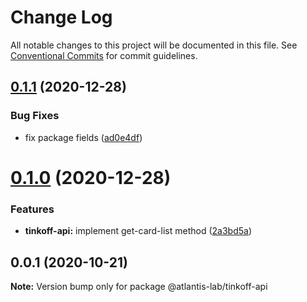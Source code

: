 # Change Log

All notable changes to this project will be documented in this file.
See [Conventional Commits](https://conventionalcommits.org) for commit guidelines.

## [0.1.1](https://github.com/Atlantis-Lab/tinkoff-api/compare/@atlantis-lab/tinkoff-api@0.1.0...@atlantis-lab/tinkoff-api@0.1.1) (2020-12-28)


### Bug Fixes

* fix package fields ([ad0e4df](https://github.com/Atlantis-Lab/tinkoff-api/commit/ad0e4df22540f7349e727a060a34a31ff1244ca8))





# [0.1.0](https://github.com/Atlantis-Lab/tinkoff-api/compare/@atlantis-lab/tinkoff-api@0.0.1...@atlantis-lab/tinkoff-api@0.1.0) (2020-12-28)


### Features

* **tinkoff-api:** implement get-card-list method ([2a3bd5a](https://github.com/Atlantis-Lab/tinkoff-api/commit/2a3bd5af3211ed9b8352be3874a6ac074a09690e))





## 0.0.1 (2020-10-21)

**Note:** Version bump only for package @atlantis-lab/tinkoff-api
